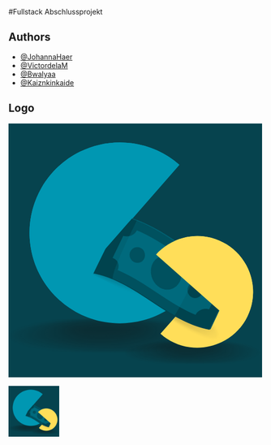 #Fullstack Abschlussprojekt


## Authors

- [@JohannaHaer](https://github.com/JohannaHaer)
- [@VictordelaM](https://github.com/VictordelaM)
- [@Bwalyaa](https://github.com/Bwalyaa)
- [@Kaiznkinkaide](https://github.com/Kaiznkinkaide)

## Logo

![Logo](./frontend/src/assets/img/Logo_Backend_Abschlussprojekt_dark.png)

<img src="./frontend/src/assets/img/Logo_Backend_Abschlussprojekt_dark.png" width='100px' height='100px'/>
